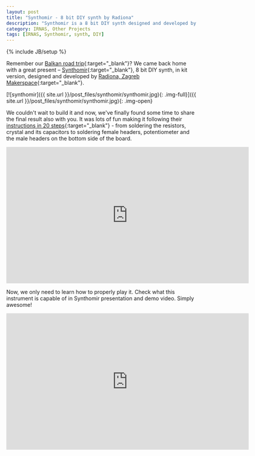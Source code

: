 ```yaml
---
layout: post
title: "Synthomir - 8 bit DIY synth by Radiona"
description: "Synthomir is a 8 bit DIY synth designed and developed by Radiona, Zagreb Makerspace. Last month we visited them and received their Synthomir in kit version as a gift."
category: IRNAS, Other Projects
tags: [IRNAS, Synthomir, synth, DIY]
---
```

{% include JB/setup %}

Remember our [Balkan road trip](http://irnas.eu/irnas,%20koruza,%20goodenoughcnc/2016/04/13/on-a-trip-zagreb-beograd-osijek){:target="_blank"}? We came back home with a great present – [Synthomir](http://radiona.org/synthomir/){:target="_blank"}, 8 bit DIY synth, in kit version, designed and developed by [Radiona, Zagreb Makerspace](http://radiona.org/){:target="_blank"}.

[![synthomir]({{ site.url }}/post_files/synthomir/synthomir.jpg){: .img-full}]({{ site.url }}/post_files/synthomir/synthomir.jpg){: .img-open}

We couldn't wait to build it and now, we've finally found some time to share the final result also with you. It was lots of fun making it following their [instructions in 20 steps](http://radiona.org/synthomir/content.html){:target="_blank"} - from soldering the resistors, crystal and its capacitors to soldering female headers, potentiometer and the male headers on the bottom side of the board.

<iframe width="640" height="360" src="https://www.youtube.com/embed/5dbdIF865lg?rel=0&showinfo=0&autohide=1" frameborder="0" allowfullscreen></iframe>

Now, we only need to learn how to properly play it. Check what this instrument is capable of in Synthomir presentation and demo video. Simply awesome!

<iframe width="640" height="360" src="https://www.youtube.com/embed/uvvPPmoRUTk?rel=0&showinfo=0&autohide=1" frameborder="0" allowfullscreen></iframe>



